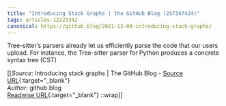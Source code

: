 ```yaml
---
title: "Introducing Stack Graphs | the GitHub Blog (257347424)"
tags: articles-12223342
canonical: https://github.blog/2021-12-09-introducing-stack-graphs/
---
```


Tree-sitter’s parsers already let us efficiently parse the code that our users upload. For instance, the Tree-sitter parser for Python produces a concrete syntax tree (CST)


[[_Source_: Introducing stack graphs | The GitHub Blog - [Source URL](https://github.blog/2021-12-09-introducing-stack-graphs/){:target="_blank"}<br>
_Author_: github.blog<br>
[Readwise URL](https://readwise.io/open/257347424){:target="_blank"}
::wrap]]